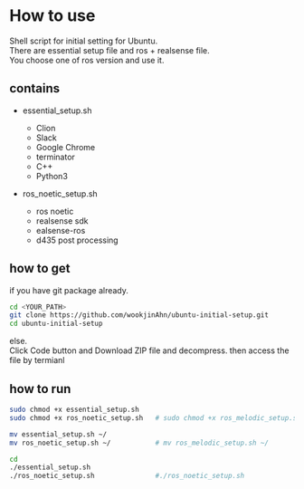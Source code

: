 # How to use

Shell script for initial setting for Ubuntu.  
There are essential setup file and ros + realsense file.  
You choose one of ros version and use it. 


## contains
- essential_setup.sh  
  + Clion    
  + Slack    
  + Google Chrome    
  + terminator    
  + C++    
  + Python3    
  
- ros_noetic_setup.sh  
  + ros noetic    
  + realsense sdk    
  + ealsense-ros    
  + d435 post processing  

## how to get  
if you have git package already.  

```bash
cd <YOUR_PATH>
git clone https://github.com/wookjinAhn/ubuntu-initial-setup.git
cd ubuntu-initial-setup
```

else.  
Click Code button and Download ZIP file and decompress. 
then access the file by termianl  


## how to run  

```bash
sudo chmod +x essential_setup.sh
sudo chmod +x ros_noetic_setup.sh   # sudo chmod +x ros_melodic_setup.sh

mv essential_setup.sh ~/
mv ros_noetic_setup.sh ~/           # mv ros_melodic_setup.sh ~/

cd
./essential_setup.sh
./ros_noetic_setup.sh               #./ros_noetic_setup.sh
```
